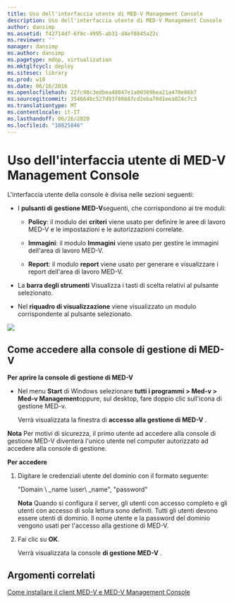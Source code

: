 ```yaml
---
title: Uso dell'interfaccia utente di MED-V Management Console
description: Uso dell'interfaccia utente di MED-V Management Console
author: dansimp
ms.assetid: f42714d7-6f0c-4995-ab31-d4ef0845a22c
ms.reviewer: ''
manager: dansimp
ms.author: dansimp
ms.pagetype: mdop, virtualization
ms.mktglfcycl: deploy
ms.sitesec: library
ms.prod: w10
ms.date: 06/16/2016
ms.openlocfilehash: 22fc98c3edbea48847e1a00369bea21a470e66b7
ms.sourcegitcommit: 354664bc527d93f80687cd2eba70d1eea024c7c3
ms.translationtype: MT
ms.contentlocale: it-IT
ms.lasthandoff: 06/26/2020
ms.locfileid: "10825846"
---
```

# Uso dell'interfaccia utente di MED-V Management Console


L'interfaccia utente della console è divisa nelle sezioni seguenti:

-   I **pulsanti di gestione MED-V**seguenti, che corrispondono ai tre moduli:

    -   **Policy**: il modulo dei **criteri** viene usato per definire le aree di lavoro MED-V e le impostazioni e le autorizzazioni correlate.

    -   **Immagini**: il modulo **Immagini** viene usato per gestire le immagini dell'area di lavoro MED-V.

    -   **Report**: il modulo **report** viene usato per generare e visualizzare i report dell'area di lavoro MED-V.

-   La **barra degli strumenti** Visualizza i tasti di scelta relativi al pulsante selezionato.

-   Nel **riquadro di visualizzazione** viene visualizzato un modulo corrispondente al pulsante selezionato.

![](images/medv-ui-console-general.gif)

## Come accedere alla console di gestione di MED-V


**Per aprire la console di gestione di MED-V**

-   Nel menu **Start** di Windows selezionare **tutti i programmi &gt; Med-v &gt; Med-v Management**oppure, sul desktop, fare doppio clic sull'icona di gestione MED-v.

    Verrà visualizzata la finestra di **accesso alla gestione di MED-V** .

**Nota**  Per motivi di sicurezza, il primo utente ad accedere alla console di gestione MED-V diventerà l'unico utente nel computer autorizzato ad accedere alla console di gestione.

 

**Per accedere**

1.  Digitare le credenziali utente del dominio con il formato seguente:

    "Domain \ _name \\user\ _name", "password"

    **Nota**  Quando si configura il server, gli utenti con accesso completo e gli utenti con accesso di sola lettura sono definiti. Tutti gli utenti devono essere utenti di dominio. Il nome utente e la password del dominio vengono usati per l'accesso alla gestione di MED-V.

     

2.  Fai clic su **OK**.

    Verrà visualizzata la console **di gestione MED-V** .

## Argomenti correlati


[Come installare il client MED-V e MED-V Management Console](how-to-install-med-v-client-and-med-v-management-console.md)

 

 





